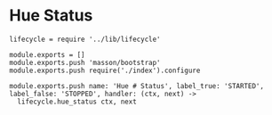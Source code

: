 
# Hue Status

    lifecycle = require '../lib/lifecycle'

    module.exports = []
    module.exports.push 'masson/bootstrap'
    module.exports.push require('./index').configure

    module.exports.push name: 'Hue # Status', label_true: 'STARTED', label_false: 'STOPPED', handler: (ctx, next) ->
      lifecycle.hue_status ctx, next

